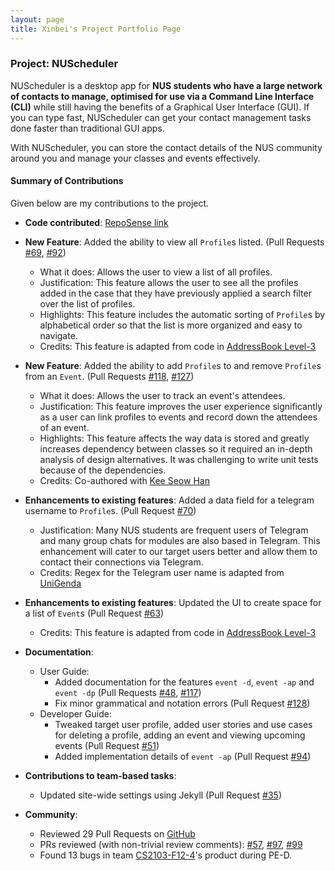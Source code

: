 ```yaml
---
layout: page
title: Xinbei's Project Portfolio Page
---
```


<div markdown="block" class="no-num">

### Project: NUScheduler

NUScheduler is a desktop app for **NUS students who have a large network of contacts to manage, optimised for use via a Command Line Interface (CLI)** while still having the benefits of a Graphical User Interface (GUI). If you can type fast, NUScheduler can get your contact management tasks done faster than traditional GUI apps.

With NUScheduler, you can store the contact details of the NUS community around you and manage your classes and events effectively.

#### Summary of Contributions

Given below are my contributions to the project.

* **Code contributed**: [RepoSense link](https://nus-cs2103-ay2223s1.github.io/tp-dashboard/?search=ichigh0st&breakdown=true)

* **New Feature**: Added the ability to view all `Profile`s listed. (Pull Requests [#69](https://github.com/AY2223S1-CS2103T-T17-3/tp/pull/69), [#92](https://github.com/AY2223S1-CS2103T-T17-3/tp/pull/92))
    * What it does: Allows the user to view a list of all profiles.
    * Justification: This feature allows the user to see all the profiles added in the case that they have previously applied a search filter over the list of profiles.
    * Highlights: This feature includes the automatic sorting of `Profile`s by alphabetical order so that the list is more organized and easy to navigate.
    * Credits: This feature is adapted from code in [AddressBook Level-3](https://github.com/se-edu/addressbook-level3)

* **New Feature**: Added the ability to add `Profile`s to and remove `Profile`s from an `Event`. (Pull Requests [#118](https://github.com/AY2223S1-CS2103T-T17-3/tp/pull/118), [#127](https://github.com/AY2223S1-CS2103T-T17-3/tp/pull/127))
    * What it does: Allows the user to track an event's attendees.
    * Justification: This feature improves the user experience significantly as a user can link profiles to events and record down the attendees of an event.
    * Highlights: This feature affects the way data is stored and greatly increases dependency between classes so it required an in-depth analysis of design alternatives. It was challenging to write unit tests because of the dependencies.
    * Credits: Co-authored with [Kee Seow Han](https://github.com/KSHan29)

* **Enhancements to existing features**: Added a data field for a telegram username to `Profile`s. (Pull Request [#70](https://github.com/AY2223S1-CS2103T-T17-3/tp/pull/70))
  * Justification: Many NUS students are frequent users of Telegram and many group chats for modules are also based in Telegram. This enhancement will cater to our target users better and allow them to contact their connections via Telegram. 
  * Credits: Regex for the Telegram user name is adapted from [UniGenda](https://github.com/AY2122S2-CS2103T-W09-1/tp/blob/master/src/main/java/seedu/address/model/person/Telegram.java)

* **Enhancements to existing features**: Updated the UI to create space for a list of `Event`s (Pull Request [#63](https://github.com/AY2223S1-CS2103T-T17-3/tp/pull/63))
  * Credits: This feature is adapted from code in [AddressBook Level-3](https://github.com/se-edu/addressbook-level3)

* **Documentation**:
    * User Guide:
        * Added documentation for the features `event -d`, `event -ap` and `event -dp` (Pull Requests [#48](https://github.com/AY2223S1-CS2103T-T17-3/tp/pull/48), [#117](https://github.com/AY2223S1-CS2103T-T17-3/tp/pull/117))
        * Fix minor grammatical and notation errors (Pull Request [#128](https://github.com/AY2223S1-CS2103T-T17-3/tp/pull/128))
    * Developer Guide:
        * Tweaked target user profile, added user stories and use cases for deleting a profile, adding an event and viewing upcoming events (Pull Request [#51](https://github.com/AY2223S1-CS2103T-T17-3/tp/pull/51))
        * Added implementation details of `event -ap` (Pull Request [#94](https://github.com/AY2223S1-CS2103T-T17-3/tp/pull/94))

* **Contributions to team-based tasks**:
    * Updated site-wide settings using Jekyll (Pull Request [#35](https://github.com/AY2223S1-CS2103T-T17-3/tp/pull/35))

* **Community**:
    * Reviewed 29 Pull Requests on [GitHub](https://github.com/AY2223S1-CS2103T-T17-3/tp/pulls?q=is%3Apr+commenter%3Aichigh0st+is%3Aclosed+-author%3Aichigh0st)
    * PRs reviewed (with non-trivial review comments): [#57](https://github.com/AY2223S1-CS2103T-T17-3/tp/pull/57), [#97](https://github.com/AY2223S1-CS2103T-T17-3/tp/pull/97), [#99](https://github.com/AY2223S1-CS2103T-T17-3/tp/pull/99)
    * Found 13 bugs in team [CS2103-F12-4](https://github.com/ichigh0st/ped)'s product during PE-D.

</div>
